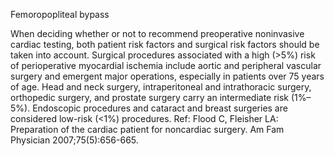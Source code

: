 Femoropopliteal bypass

When deciding whether or not to recommend preoperative noninvasive cardiac testing, both patient risk factors and surgical risk factors should be taken into account. Surgical procedures associated with a high (>5%) risk of perioperative myocardial ischemia include aortic and peripheral vascular surgery and emergent major operations, especially in patients over 75 years of age. Head and neck surgery, intraperitoneal and intrathoracic surgery, orthopedic surgery, and prostate surgery carry an intermediate risk (1%–5%). Endoscopic procedures and cataract and breast surgeries are considered low-risk (<1%) procedures.
Ref: Flood C, Fleisher LA: Preparation of the cardiac patient for noncardiac surgery. Am Fam Physician 2007;75(5):656-665.